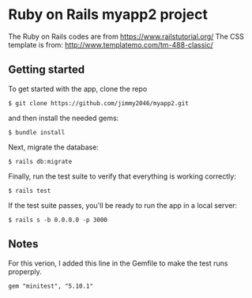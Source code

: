 # Ruby on Rails myapp2 project

The Ruby on Rails codes are from https://www.railstutorial.org/
The CSS template is from: http://www.templatemo.com/tm-488-classic/

## Getting started

To get started with the app, clone the repo
```
$ git clone https://github.com/jimmy2046/myapp2.git
```

and then install the needed gems:

```
$ bundle install
```

Next, migrate the database:

```
$ rails db:migrate
```

Finally, run the test suite to verify that everything is working correctly:

```
$ rails test
```

If the test suite passes, you'll be ready to run the app in a local server:

```
$ rails s -b 0.0.0.0 -p 3000
```

## Notes
For this verion, I added this line in the Gemfile to make the test runs properply.
```
gem "minitest", "5.10.1"
```